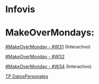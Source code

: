 # Infovis

# MakeOverMondays:

   <a href="https://alara00.github.io/Infovis/MakeOverMonday%20-%20%23W31.html"> #MakeOverMonday - #W31</a> (Interactivo)
   
   <a href="https://alara00.github.io/Infovis/MakeOverMonday%20-%20%23W32.html"> #MakeOverMonday - #W32</a>

   <a href="https://alara00.github.io/Infovis/MakeOverMonday%20-%20%23W34.html"> #MakeOverMonday - #W34</a> (Interactivo)

   <a href="https://alara00.github.io/Infovis/TPdatospersonales.html"> TP DatosPersonales</a>

